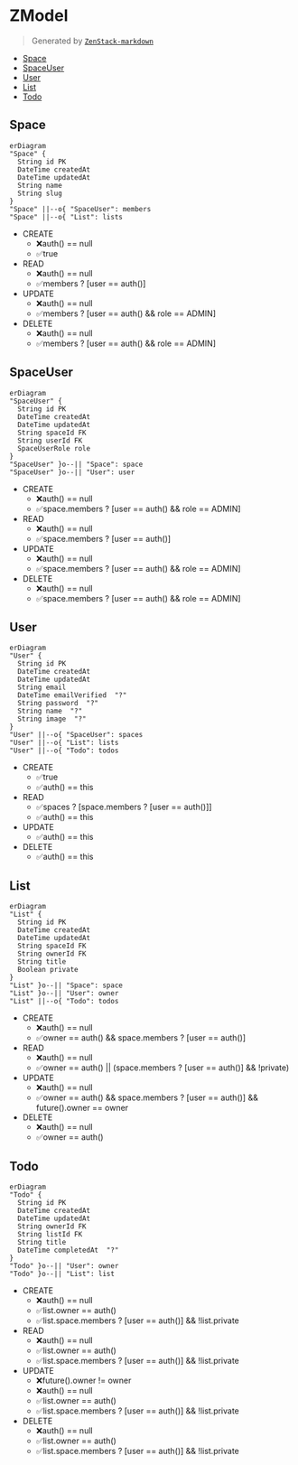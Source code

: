 # ZModel

> Generated by [`ZenStack-markdown`]((https://github.com/jiashengguo/zenstack-markdown))

- [Space](#Space)
- [SpaceUser](#SpaceUser)
- [User](#User)
- [List](#List)
- [Todo](#Todo)

## Space
```mermaid
erDiagram
"Space" {
  String id PK 
  DateTime createdAt  
  DateTime updatedAt  
  String name  
  String slug  
}
"Space" ||--o{ "SpaceUser": members
"Space" ||--o{ "List": lists
```
- CREATE
  - ❌auth() == null
  - ✅true
- READ
  - ❌auth() == null
  - ✅members ? [user == auth()]
- UPDATE
  - ❌auth() == null
  - ✅members ? [user == auth() && role == ADMIN]
- DELETE
  - ❌auth() == null
  - ✅members ? [user == auth() && role == ADMIN]
## SpaceUser
```mermaid
erDiagram
"SpaceUser" {
  String id PK 
  DateTime createdAt  
  DateTime updatedAt  
  String spaceId FK 
  String userId FK 
  SpaceUserRole role  
}
"SpaceUser" }o--|| "Space": space
"SpaceUser" }o--|| "User": user
```
- CREATE
  - ❌auth() == null
  - ✅space.members ? [user == auth() && role == ADMIN]
- READ
  - ❌auth() == null
  - ✅space.members ? [user == auth()]
- UPDATE
  - ❌auth() == null
  - ✅space.members ? [user == auth() && role == ADMIN]
- DELETE
  - ❌auth() == null
  - ✅space.members ? [user == auth() && role == ADMIN]
## User
```mermaid
erDiagram
"User" {
  String id PK 
  DateTime createdAt  
  DateTime updatedAt  
  String email  
  DateTime emailVerified  "?"
  String password  "?"
  String name  "?"
  String image  "?"
}
"User" ||--o{ "SpaceUser": spaces
"User" ||--o{ "List": lists
"User" ||--o{ "Todo": todos
```
- CREATE
  - ✅true
  - ✅auth() == this
- READ
  - ✅spaces ? [space.members ? [user == auth()]]
  - ✅auth() == this
- UPDATE
  - ✅auth() == this
- DELETE
  - ✅auth() == this
## List
```mermaid
erDiagram
"List" {
  String id PK 
  DateTime createdAt  
  DateTime updatedAt  
  String spaceId FK 
  String ownerId FK 
  String title  
  Boolean private  
}
"List" }o--|| "Space": space
"List" }o--|| "User": owner
"List" ||--o{ "Todo": todos
```
- CREATE
  - ❌auth() == null
  - ✅owner == auth() && space.members ? [user == auth()]
- READ
  - ❌auth() == null
  - ✅owner == auth() || (space.members ? [user == auth()] && !private)
- UPDATE
  - ❌auth() == null
  - ✅owner == auth() && space.members ? [user == auth()] && future().owner == owner
- DELETE
  - ❌auth() == null
  - ✅owner == auth()
## Todo
```mermaid
erDiagram
"Todo" {
  String id PK 
  DateTime createdAt  
  DateTime updatedAt  
  String ownerId FK 
  String listId FK 
  String title  
  DateTime completedAt  "?"
}
"Todo" }o--|| "User": owner
"Todo" }o--|| "List": list
```
- CREATE
  - ❌auth() == null
  - ✅list.owner == auth()
  - ✅list.space.members ? [user == auth()] && !list.private
- READ
  - ❌auth() == null
  - ✅list.owner == auth()
  - ✅list.space.members ? [user == auth()] && !list.private
- UPDATE
  - ❌future().owner != owner
  - ❌auth() == null
  - ✅list.owner == auth()
  - ✅list.space.members ? [user == auth()] && !list.private
- DELETE
  - ❌auth() == null
  - ✅list.owner == auth()
  - ✅list.space.members ? [user == auth()] && !list.private